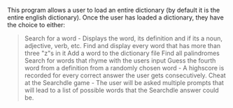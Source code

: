 This program allows a user to load an entire dictionary (by default it is the entire english dictionary).
Once the user has loaded a dictionary, they have the choice to either:

> Search for a word - Displays the word, its definition and if its a noun, adjective, verb, etc.
> Find and display every word that has more than three "z"s in it
> Add a word to the dictionary file
> Find all palindromes
> Search for words that rhyme with the users input
> Guess the fourth word from a definition from a randomly chosen word - A highscore is recorded for every correct answer the user gets consecutively.
> Cheat at the Searchdle game - The user will be asked multiple prompts that will lead to a list of possible words that the Searchdle answer could be.
